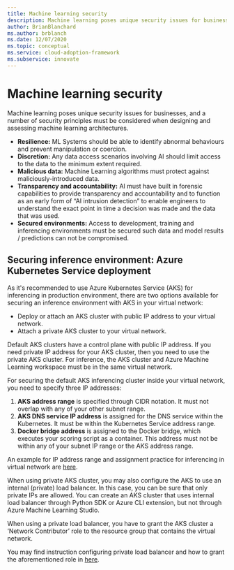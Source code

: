 ```yaml
---
title: Machine learning security
description: Machine learning poses unique security issues for businesses, and a number of security principles must be considered when designing and assessing machine learning architectures.
author: BrianBlanchard
ms.author: brblanch
ms.date: 12/07/2020
ms.topic: conceptual
ms.service: cloud-adoption-framework
ms.subservice: innovate
---
```


# Machine learning security

Machine learning poses unique security issues for businesses, and a number of security principles must be considered when designing and assessing machine learning architectures.

- **Resilience:** ML Systems should be able to identify abnormal behaviours and prevent manipulation or coercion.
- **Discretion:** Any data access scenarios involving AI should limit access to the data to the minimum extent required.
- **Malicious data:** Machine Learning algorithms must protect against maliciously-introduced data.
- **Transparency and accountability:** AI must have built in forensic capabilities to provide transparency and accountability and to function as an early form of “AI intrusion detection” to enable engineers to understand the exact point in time a decision was made and the data that was used.
- **Secured environments:** Access to development, training and inferencing environments must be secured such data and model results / predictions can not be compromised.

## Securing inference environment: Azure Kubernetes Service deployment

As it's recommended to use Azure Kubernetes Service (AKS) for inferencing in production environment, there are two options available for securing an inference environment with AKS in your virtual network:

- Deploy or attach an AKS cluster with public IP address to your virtual network.
- Attach a private AKS cluster to your virtual network.

Default AKS clusters have a control plane with public IP address. If you need private IP address for your AKS cluster, then you need to use the private AKS cluster. For inference, the AKS cluster and Azure Machine Learning workspace must be in the same virtual network.

For securing the default AKS inferencing cluster inside your virtual network, you need to specify three IP addresses:

1. **AKS address range** is specified through CIDR notation. It must not overlap with any of your other subnet range.
1. **AKS DNS service IP address** is assigned for the DNS service within the Kubernetes. It must be within the Kubernetes Service address range.
1. **Docker bridge address** is assigned to the Docker bridge, which executes your scoring script as a container. This address must not be within any of your subnet IP range or the AKS address range.

An example for IP address range and assignment practice for inferencing in virtual network are [here](/azure/machine-learning/how-to-network-security-overview#secure-the-inferencing-environment).

When using private AKS cluster, you may also configure the AKS to use an internal (private) load balancer. In this case, you can be sure that only private IPs are allowed. You can create an AKS cluster that uses internal load balancer through Python SDK or Azure CLI extension, but not through Azure Machine Learning Studio.

When using a private load balancer, you have to grant the AKS cluster a ‘Network Contributor’ role to the resource group that contains the virtual network.

You may find instruction configuring private load balancer and how to grant the aforementioned role in [here](/azure/machine-learning/how-to-secure-inferencing-vnet?tabs=python#internal-aks-load-balancer).